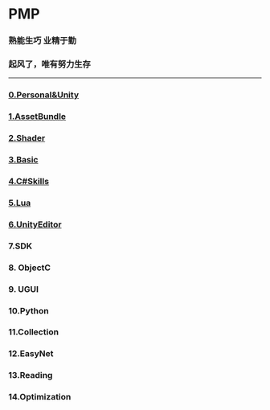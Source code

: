 # PMP

### 熟能生巧 业精于勤

### 起风了，唯有努力生存

***

### [0.Personal&Unity](/PMP/Assets/1.AssetBundle/0.Personal&Unity.md)

### [1.AssetBundle](/PMP/Assets/1.AssetBundle/1.AssetBundle.md)

### [2.Shader](/PMP/Assets/2.Shader/2.Shader.md)

### [3.Basic](/PMP/Assets/3.Basic/3.Basic.md)

### [4.C#Skills](/PMP/Assets/4.C#Skills/4.C#Skills.md)

### [5.Lua](/PMP/Assets/5.Lua/5.Lua.md)

### [6.UnityEditor](/PMP/Assets/6.UnityEditor/6.UnityEditor.md)

### 7.SDK

### 8. ObjectC

### 9. UGUI

### 10.Python

### 11.Collection

### 12.EasyNet

### 13.Reading

### 14.Optimization

